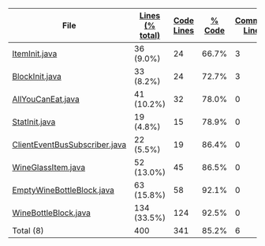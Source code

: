 
|File|[Lines (% total)](https://github.com/ItamarDenkberg/All-You-Can-Eat/tree/1.16.5/Statistics/LinesDescending.md/)|[Code Lines](https://github.com/ItamarDenkberg/All-You-Can-Eat/tree/1.16.5/Statistics/CodeDescending.md/)|[% Code](https://github.com/ItamarDenkberg/All-You-Can-Eat/tree/1.16.5/Statistics/ProportionCodeDescending.md/)|[Comment Lines](https://github.com/ItamarDenkberg/All-You-Can-Eat/tree/1.16.5/Statistics/CommentsDescending.md/)|[% Comment](https://github.com/ItamarDenkberg/All-You-Can-Eat/tree/1.16.5/Statistics/ProportionCommentsDescending.md/)|[Blank Lines](https://github.com/ItamarDenkberg/All-You-Can-Eat/tree/1.16.5/Statistics/BlanksDescending.md/)|[% Blank](https://github.com/ItamarDenkberg/All-You-Can-Eat/tree/1.16.5/Statistics/ProportionBlanksDescending.md/)|
| --- | --- | --- | --- | --- | --- | --- | --- |
|[ItemInit.java](https://github.com/ItamarDenkberg/All-You-Can-Eat/tree/1.16.5/./src/main/java/io/github/itamardenkberg/allyoucaneat/core/init/ItemInit.java)|36 (9.0%)|24|66.7%|3|8.3%|9|25.0%|
|[BlockInit.java](https://github.com/ItamarDenkberg/All-You-Can-Eat/tree/1.16.5/./src/main/java/io/github/itamardenkberg/allyoucaneat/core/init/BlockInit.java)|33 (8.2%)|24|72.7%|3|9.1%|6|18.2%|
|[AllYouCanEat.java](https://github.com/ItamarDenkberg/All-You-Can-Eat/tree/1.16.5/./src/main/java/io/github/itamardenkberg/allyoucaneat/AllYouCanEat.java)|41 (10.2%)|32|78.0%|0|0.0%|9|22.0%|
|[StatInit.java](https://github.com/ItamarDenkberg/All-You-Can-Eat/tree/1.16.5/./src/main/java/io/github/itamardenkberg/allyoucaneat/core/init/StatInit.java)|19 (4.8%)|15|78.9%|0|0.0%|4|21.1%|
|[ClientEventBusSubscriber.java](https://github.com/ItamarDenkberg/All-You-Can-Eat/tree/1.16.5/./src/main/java/io/github/itamardenkberg/allyoucaneat/core/util/ClientEventBusSubscriber.java)|22 (5.5%)|19|86.4%|0|0.0%|3|13.6%|
|[WineGlassItem.java](https://github.com/ItamarDenkberg/All-You-Can-Eat/tree/1.16.5/./src/main/java/io/github/itamardenkberg/allyoucaneat/common/items/WineGlassItem.java)|52 (13.0%)|45|86.5%|0|0.0%|7|13.5%|
|[EmptyWineBottleBlock.java](https://github.com/ItamarDenkberg/All-You-Can-Eat/tree/1.16.5/./src/main/java/io/github/itamardenkberg/allyoucaneat/common/blocks/EmptyWineBottleBlock.java)|63 (15.8%)|58|92.1%|0|0.0%|5|7.9%|
|[WineBottleBlock.java](https://github.com/ItamarDenkberg/All-You-Can-Eat/tree/1.16.5/./src/main/java/io/github/itamardenkberg/allyoucaneat/common/blocks/WineBottleBlock.java)|134 (33.5%)|124|92.5%|0|0.0%|10|7.5%|
|Total (8)|400|341|85.2%|6| 1.5%|53|13.2%|